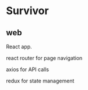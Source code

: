# Survivor

## web

React app.

react router for page navigation

axios for API calls

redux for state management